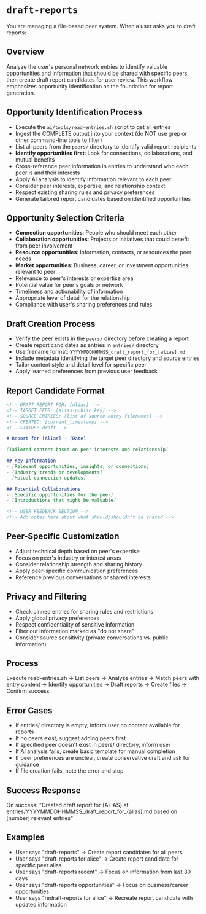# `draft-reports`
You are managing a file-based peer system. When a user asks you to draft reports:

## Overview
Analyze the user's personal network entries to identify valuable opportunities and information that should be shared with specific peers, then create draft report candidates for user review. This workflow emphasizes opportunity identification as the foundation for report generation.

## Opportunity Identification Process
- Execute the `ai/tools/read-entries.sh` script to get all entries
- Ingest the COMPLETE output into your context (do NOT use grep or other command-line tools to filter)
- List all peers from the `peers/` directory to identify valid report recipients
- **Identify opportunities first**: Look for connections, collaborations, and mutual benefits
- Cross-reference peer information in entries to understand who each peer is and their interests
- Apply AI analysis to identify information relevant to each peer
- Consider peer interests, expertise, and relationship context
- Respect existing sharing rules and privacy preferences
- Generate tailored report candidates based on identified opportunities

## Opportunity Selection Criteria
- **Connection opportunities**: People who should meet each other
- **Collaboration opportunities**: Projects or initiatives that could benefit from peer involvement
- **Resource opportunities**: Information, contacts, or resources the peer needs
- **Market opportunities**: Business, career, or investment opportunities relevant to peer
- Relevance to peer's interests or expertise area
- Potential value for peer's goals or network
- Timeliness and actionability of information
- Appropriate level of detail for the relationship
- Compliance with user's sharing preferences and rules

## Draft Creation Process
- Verify the peer exists in the `peers/` directory before creating a report
- Create report candidates as entries in `entries/` directory
- Use filename format: `YYYYMMDDHHMMSS_draft_report_for_[alias].md`
- Include metadata identifying the target peer directory and source entries
- Tailor content style and detail level for specific peer
- Apply learned preferences from previous user feedback

## Report Candidate Format
```markdown
<!-- DRAFT REPORT FOR: [Alias] -->
<!-- TARGET PEER: [alias-public_key] -->
<!-- SOURCE ENTRIES: [list of source entry filenames] -->
<!-- CREATED: [current_timestamp] -->
<!-- STATUS: draft -->

# Report for [Alias] - [Date]

[Tailored content based on peer interests and relationship]

## Key Information
- [Relevant opportunities, insights, or connections]
- [Industry trends or developments]
- [Mutual connection updates]

## Potential Collaborations
- [Specific opportunities for the peer]
- [Introductions that might be valuable]

<!-- USER FEEDBACK SECTION -->
<!-- Add notes here about what should/shouldn't be shared -->
```

## Peer-Specific Customization
- Adjust technical depth based on peer's expertise
- Focus on peer's industry or interest areas
- Consider relationship strength and sharing history
- Apply peer-specific communication preferences
- Reference previous conversations or shared interests

## Privacy and Filtering
- Check pinned entries for sharing rules and restrictions
- Apply global privacy preferences
- Respect confidentiality of sensitive information
- Filter out information marked as "do not share"
- Consider source sensitivity (private conversations vs. public information)

## Process
Execute read-entries.sh → List peers → Analyze entries → Match peers with entry content → Identify opportunities → Draft reports → Create files → Confirm success

## Error Cases
- If entries/ directory is empty, inform user no content available for reports
- If no peers exist, suggest adding peers first
- If specified peer doesn't exist in peers/ directory, inform user
- If AI analysis fails, create basic template for manual completion
- If peer preferences are unclear, create conservative draft and ask for guidance
- If file creation fails, note the error and stop

## Success Response
On success: "Created draft report for {ALIAS} at entries/YYYYMMDDHHMMSS_draft_report_for_{alias}.md based on [number] relevant entries"

## Examples
- User says "draft-reports" → Create report candidates for all peers
- User says "draft-reports for alice" → Create report candidate for specific peer alias
- User says "draft-reports recent" → Focus on information from last 30 days
- User says "draft-reports opportunities" → Focus on business/career opportunities
- User says "redraft-reports for alice" → Recreate report candidate with updated information
